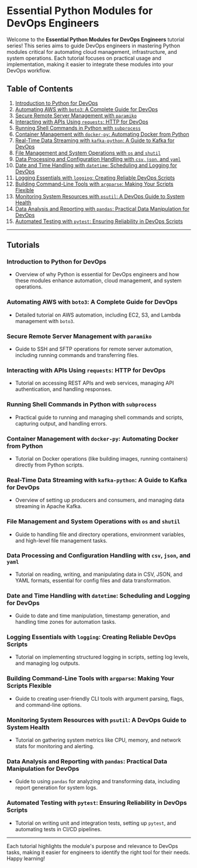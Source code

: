 # Essential Python Modules for DevOps Engineers

Welcome to the **Essential Python Modules for DevOps Engineers** tutorial series! This series aims to guide DevOps engineers in mastering Python modules critical for automating cloud management, infrastructure, and system operations. Each tutorial focuses on practical usage and implementation, making it easier to integrate these modules into your DevOps workflow.

## Table of Contents

1. [Introduction to Python for DevOps](#introduction-to-python-for-devops)
2. [Automating AWS with `boto3`: A Complete Guide for DevOps](#automating-aws-with-boto3-a-complete-guide-for-devops)
3. [Secure Remote Server Management with `paramiko`](#secure-remote-server-management-with-paramiko)
4. [Interacting with APIs Using `requests`: HTTP for DevOps](#interacting-with-apis-using-requests-http-for-devops)
5. [Running Shell Commands in Python with `subprocess`](#running-shell-commands-in-python-with-subprocess)
6. [Container Management with `docker-py`: Automating Docker from Python](#container-management-with-docker-py-automating-docker-from-python)
7. [Real-Time Data Streaming with `kafka-python`: A Guide to Kafka for DevOps](#real-time-data-streaming-with-kafka-python-a-guide-to-kafka-for-devops)
8. [File Management and System Operations with `os` and `shutil`](#file-management-and-system-operations-with-os-and-shutil)
9. [Data Processing and Configuration Handling with `csv`, `json`, and `yaml`](#data-processing-and-configuration-handling-with-csv-json-and-yaml)
10. [Date and Time Handling with `datetime`: Scheduling and Logging for DevOps](#date-and-time-handling-with-datetime-scheduling-and-logging-for-devops)
11. [Logging Essentials with `logging`: Creating Reliable DevOps Scripts](#logging-essentials-with-logging-creating-reliable-devops-scripts)
12. [Building Command-Line Tools with `argparse`: Making Your Scripts Flexible](#building-command-line-tools-with-argparse-making-your-scripts-flexible)
13. [Monitoring System Resources with `psutil`: A DevOps Guide to System Health](#monitoring-system-resources-with-psutil-a-devops-guide-to-system-health)
14. [Data Analysis and Reporting with `pandas`: Practical Data Manipulation for DevOps](#data-analysis-and-reporting-with-pandas-practical-data-manipulation-for-devops)
15. [Automated Testing with `pytest`: Ensuring Reliability in DevOps Scripts](#automated-testing-with-pytest-ensuring-reliability-in-devops-scripts)

---

## Tutorials

### Introduction to Python for DevOps
- Overview of why Python is essential for DevOps engineers and how these modules enhance automation, cloud management, and system operations.

### Automating AWS with `boto3`: A Complete Guide for DevOps
- Detailed tutorial on AWS automation, including EC2, S3, and Lambda management with `boto3`.

### Secure Remote Server Management with `paramiko`
- Guide to SSH and SFTP operations for remote server automation, including running commands and transferring files.

### Interacting with APIs Using `requests`: HTTP for DevOps
- Tutorial on accessing REST APIs and web services, managing API authentication, and handling responses.

### Running Shell Commands in Python with `subprocess`
- Practical guide to running and managing shell commands and scripts, capturing output, and handling errors.

### Container Management with `docker-py`: Automating Docker from Python
- Tutorial on Docker operations (like building images, running containers) directly from Python scripts.

### Real-Time Data Streaming with `kafka-python`: A Guide to Kafka for DevOps
- Overview of setting up producers and consumers, and managing data streaming in Apache Kafka.

### File Management and System Operations with `os` and `shutil`
- Guide to handling file and directory operations, environment variables, and high-level file management tasks.

### Data Processing and Configuration Handling with `csv`, `json`, and `yaml`
- Tutorial on reading, writing, and manipulating data in CSV, JSON, and YAML formats, essential for config files and data transformation.

### Date and Time Handling with `datetime`: Scheduling and Logging for DevOps
- Guide to date and time manipulation, timestamp generation, and handling time zones for automation tasks.

### Logging Essentials with `logging`: Creating Reliable DevOps Scripts
- Tutorial on implementing structured logging in scripts, setting log levels, and managing log outputs.

### Building Command-Line Tools with `argparse`: Making Your Scripts Flexible
- Guide to creating user-friendly CLI tools with argument parsing, flags, and command-line options.

### Monitoring System Resources with `psutil`: A DevOps Guide to System Health
- Tutorial on gathering system metrics like CPU, memory, and network stats for monitoring and alerting.

### Data Analysis and Reporting with `pandas`: Practical Data Manipulation for DevOps
- Guide to using `pandas` for analyzing and transforming data, including report generation for system logs.

### Automated Testing with `pytest`: Ensuring Reliability in DevOps Scripts
- Tutorial on writing unit and integration tests, setting up `pytest`, and automating tests in CI/CD pipelines.

---

Each tutorial highlights the module's purpose and relevance to DevOps tasks, making it easier for engineers to identify the right tool for their needs. Happy learning!